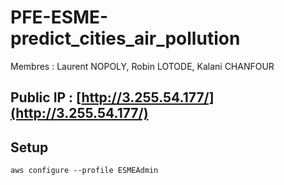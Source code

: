# PFE-ESME-predict_cities_air_pollution

Membres :  Laurent NOPOLY, Robin LOTODE, Kalani CHANFOUR

## Public IP : [http://3.255.54.177/](http://3.255.54.177/)


## Setup

`aws configure --profile ESMEAdmin`
